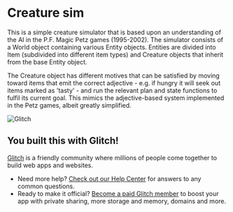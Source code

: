 # Creature sim

This is a simple creature simulator that is based upon an understanding of the AI in the P.F. Magic Petz games (1995-2002). The simulator consists of a World object containing various Entity objects. Entities are divided into Item (subdivided into different item types) and Creature objects that inherit from the base Entity object.

The Creature object has different motives that can be satisfied by moving toward items that emit the correct adjective - e.g. if hungry it will seek out items marked as 'tasty' - and run the relevant plan and state functions to fulfil its current goal. This mimics the adjective-based system implemented in the Petz games, albeit greatly simplified.

![Glitch](https://cdn.glitch.com/a9975ea6-8949-4bab-addb-8a95021dc2da%2FLogo_Color.svg?v=1602781328576)

## You built this with Glitch!

[Glitch](https://glitch.com) is a friendly community where millions of people come together to build web apps and websites.

- Need more help? [Check out our Help Center](https://help.glitch.com/) for answers to any common questions.
- Ready to make it official? [Become a paid Glitch member](https://glitch.com/pricing) to boost your app with private sharing, more storage and memory, domains and more.
